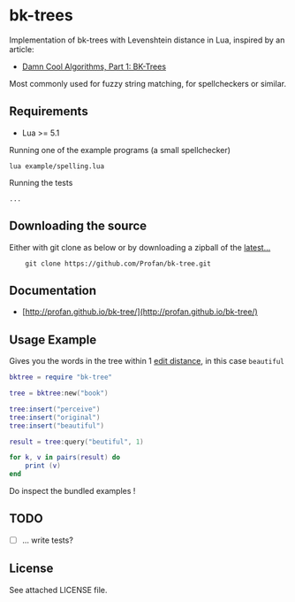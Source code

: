 bk-trees
=================================
Implementation of bk-trees with Levenshtein distance in Lua, inspired by an article:
* [Damn Cool Algorithms, Part 1: BK-Trees](http://blog.notdot.net/2007/4/Damn-Cool-Algorithms-Part-1-BK-Trees)

Most commonly used for fuzzy string matching, for spellcheckers or similar.

Requirements
------------

* Lua >= 5.1

Running one of the example programs (a small spellchecker)

	lua example/spelling.lua

Running the tests

	...

Downloading the source
------------
Either with git clone as below or by downloading a zipball of the [latest...](https://github.com/Profan/bk-tree/archive/master.zip)
		
		git clone https://github.com/Profan/bk-tree.git


Documentation
------------
* [http://profan.github.io/bk-tree/](http://profan.github.io/bk-tree/)


Usage Example
------------

Gives you the words in the tree within 1 [edit distance](http://en.wikipedia.org/wiki/Edit_distance), in this case `beautiful`

```lua
bktree = require "bk-tree"

tree = bktree:new("book")

tree:insert("perceive")
tree:insert("original")
tree:insert("beautiful")

result = tree:query("beutiful", 1)

for k, v in pairs(result) do
	print (v)
end
```

Do inspect the bundled examples !

TODO
------------

 - [ ] ... write tests?

License
------------
See attached LICENSE file.
